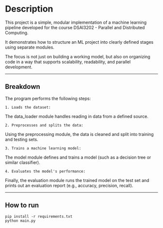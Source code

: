 # Description
This project is a simple, modular implementation of a machine learning pipeline developed for the course DSAI3202 - Parallel and Distributed Computing.

It demonstrates how to structure an ML project into clearly defined stages using separate modules. 

The focus is not just on building a working model, but also on organizing code in a way that supports scalability, readability, and parallel development.

---

## Breakdown

The program performs the following steps:

`1. Loads the dataset:`

The data_loader module handles reading in data from a defined source.

`2. Preprocesses and splits the data:`

Using the preprocessing module, the data is cleaned and split into training and testing sets.

`3. Trains a machine learning model:`

The model module defines and trains a model (such as a decision tree or similar classifier).

`4. Evaluates the model's performance:`

Finally, the evaluation module runs the trained model on the test set and prints out an evaluation report (e.g., accuracy, precision, recall).

---

## How to run

<pre><code>pip install -r requirements.txt 
python main.py</code></pre>
